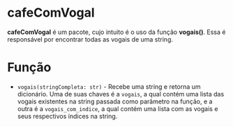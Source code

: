 # cafeComVogal

**cafeComVogal** é um pacote, cujo intuito é o uso da função
**vogais()**. Essa é responsável por encontrar todas as vogais de uma string.

# Função

* `vogais(stringCompleta: str)` - Recebe uma string e
retorna um dicionário. Uma de suas chaves é a `vogais`, a qual contém uma lista das 
vogais existentes na string passada como parâmetro na função, e a outra é a
`vogais_com_indice`, a qual contém uma lista com as vogais e seus respectivos índices na 
string.
